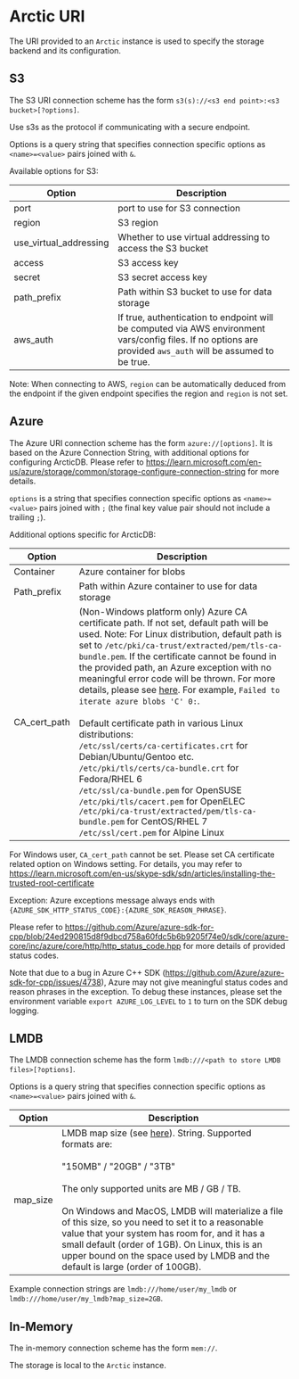 Arctic URI
==========

The URI provided to an `Arctic` instance is used to specify the storage backend and its configuration.

## S3

The S3 URI connection scheme has the form `s3(s)://<s3 end point>:<s3 bucket>[?options]`.

Use s3s as the protocol if communicating with a secure endpoint.

Options is a query string that specifies connection specific options as `<name>=<value>` pairs joined with
`&`.

Available options for S3:

| Option                | Description                                                                                                                                                     |
|-----------------------|-----------------------------------------------------------------------------------------------------------------------------------------------------------------|
| port                  | port to use for S3 connection                                                                                                                                   |
| region                | S3 region                                                                                                                                                       |
| use_virtual_addressing| Whether to use virtual addressing to access the S3 bucket                                                                                                       |
| access                | S3 access key                                                                                                                                                   |
| secret                | S3 secret access key                                                                                                                                            |
| path_prefix           | Path within S3 bucket to use for data storage                                                                                                                   |
| aws_auth              | If true, authentication to endpoint will be computed via AWS environment vars/config files. If no options are provided `aws_auth` will be assumed to be true.   |

Note: When connecting to AWS, `region` can be automatically deduced from the endpoint if the given endpoint
specifies the region and `region` is not set.

## Azure

The Azure URI connection scheme has the form `azure://[options]`.
It is based on the Azure Connection String, with additional options for configuring ArcticDB.
Please refer to https://learn.microsoft.com/en-us/azure/storage/common/storage-configure-connection-string for more details.

`options` is a string that specifies connection specific options as `<name>=<value>` pairs joined with `;` (the final key value pair should not include a trailing `;`).

Additional options specific for ArcticDB:

| Option        | Description   |
|---------------|---------------|
| Container     | Azure container for blobs |
| Path_prefix   | Path within Azure container to use for data storage |
| CA_cert_path  | (Non-Windows platform only) Azure CA certificate path. If not set, default path will be used. Note: For Linux distribution, default path is set to `/etc/pki/ca-trust/extracted/pem/tls-ca-bundle.pem`. If the certificate cannot be found in the provided path, an Azure exception with no meaningful error code will be thrown. For more details, please see [here](https://github.com/Azure/azure-sdk-for-cpp/issues/4738). For example, `Failed to iterate azure blobs 'C' 0:`.<br><br>Default certificate path in various Linux distributions:<br>`/etc/ssl/certs/ca-certificates.crt` for Debian/Ubuntu/Gentoo etc.<br>`/etc/pki/tls/certs/ca-bundle.crt` for Fedora/RHEL 6<br>`/etc/ssl/ca-bundle.pem` for OpenSUSE<br>`/etc/pki/tls/cacert.pem` for OpenELEC<br>`/etc/pki/ca-trust/extracted/pem/tls-ca-bundle.pem` for CentOS/RHEL 7<br>`/etc/ssl/cert.pem` for Alpine Linux |

For Windows user, `CA_cert_path` cannot be set. Please set CA certificate related option on Windows setting.
For details, you may refer to https://learn.microsoft.com/en-us/skype-sdk/sdn/articles/installing-the-trusted-root-certificate

Exception: Azure exceptions message always ends with `{AZURE_SDK_HTTP_STATUS_CODE}:{AZURE_SDK_REASON_PHRASE}`.

Please refer to https://github.com/Azure/azure-sdk-for-cpp/blob/24ed290815d8f9dbcd758a60fdc5b6b9205f74e0/sdk/core/azure-core/inc/azure/core/http/http_status_code.hpp for
more details of provided status codes.

Note that due to a bug in Azure C++ SDK (https://github.com/Azure/azure-sdk-for-cpp/issues/4738), Azure may not give meaningful status codes and
reason phrases in the exception. To debug these instances, please set the environment variable `export AZURE_LOG_LEVEL` to `1` to turn on the SDK debug logging.


## LMDB

The LMDB connection scheme has the form `lmdb:///<path to store LMDB files>[?options]`.

Options is a query string that specifies connection specific options as `<name>=<value>` pairs joined with
`&`.

| Option   | Description   |
|----------|---------------|
| map_size | LMDB map size (see [here](http://www.lmdb.tech/doc/group__mdb.html#gaa2506ec8dab3d969b0e609cd82e619e5)). String. Supported formats are:<br/><br>"150MB" / "20GB" / "3TB"<br/><br>The only supported units are MB / GB / TB.<br><br/>On Windows and MacOS, LMDB will materialize a file of this size, so you need to set it to a reasonable value that your system has room for, and it has a small default (order of 1GB). On Linux, this is an upper bound on the space used by LMDB and the default is large (order of 100GB). |

Example connection strings are `lmdb:///home/user/my_lmdb` or `lmdb:///home/user/my_lmdb?map_size=2GB`.

## In-Memory

The in-memory connection scheme has the form `mem://`.

The storage is local to the `Arctic` instance.
